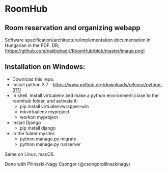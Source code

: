 # RoomHub
## Room reservation and organizing webapp

Software specification/architecture/implementation documentation in Hungarian in the PDF.
DR;
[https://github.com/najibghadri/RoomHub/blob/master/image.png]

## Installation on Windows:
 - Download this repo.
 - Install python 3.7 - https://www.python.org/downloads/release/python-371/
 - In shell. Install virtualenv and make a python environment close to the roomhub folder, and activate it:
   - pip install virtualenvwrapper-win
   - mkvirtualenv myproject
   - workon myproject
 - Install Django
   - pip install django
 - In the folder mysite/:
   - python manage.py migrate
   - python manage.py runserver

Same on Linux, macOS.

Done with Pilinszki-Nagy Csongor (@csongorpilinszkinagy)
